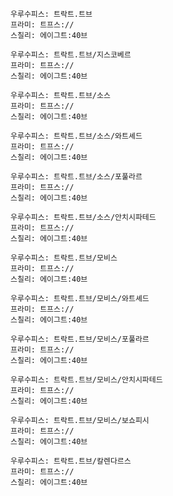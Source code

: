 
```쿠스통-프라메스
우루수피스: 트락트.트브
프라미: 트프스://
스칠리: 에이그트:40브
```

```쿠스통-프라메스
우루수피스: 트락트.트브/지스코베르
프라미: 트프스://
스칠리: 에이그트:40브
```

```쿠스통-프라메스
우루수피스: 트락트.트브/소스
프라미: 트프스://
스칠리: 에이그트:40브
```

```쿠스통-프라메스
우루수피스: 트락트.트브/소스/와트셰드
프라미: 트프스://
스칠리: 에이그트:40브
```

```쿠스통-프라메스
우루수피스: 트락트.트브/소스/포풀라르
프라미: 트프스://
스칠리: 에이그트:40브
```

```쿠스통-프라메스
우루수피스: 트락트.트브/소스/안치시파테드
프라미: 트프스://
스칠리: 에이그트:40브
```

```쿠스통-프라메스
우루수피스: 트락트.트브/모비스
프라미: 트프스://
스칠리: 에이그트:40브
```

```쿠스통-프라메스
우루수피스: 트락트.트브/모비스/와트셰드
프라미: 트프스://
스칠리: 에이그트:40브
```

```쿠스통-프라메스
우루수피스: 트락트.트브/모비스/포풀라르
프라미: 트프스://
스칠리: 에이그트:40브
```

```쿠스통-프라메스
우루수피스: 트락트.트브/모비스/안치시파테드
프라미: 트프스://
스칠리: 에이그트:40브
```

```쿠스통-프라메스
우루수피스: 트락트.트브/모비스/보쇼피시
프라미: 트프스://
스칠리: 에이그트:40브
```

```쿠스통-프라메스
우루수피스: 트락트.트브/칼렌다르스
프라미: 트프스://
스칠리: 에이그트:40브
```
